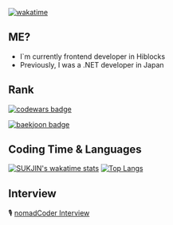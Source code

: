 

[![wakatime](https://wakatime.com/badge/user/865c4835-c28d-480d-8c1d-42f9ab5aee77.svg)](https://wakatime.com/@865c4835-c28d-480d-8c1d-42f9ab5aee77)

## ME?
- I`m currently frontend developer in Hiblocks
- Previously, I was a .NET developer in Japan

## Rank
[![codewars badge](https://www.codewars.com/users/0626na/badges/small?theme=light)](https://www.codewars.com/users/0626na/badges)

[![baekjoon badge](http://mazassumnida.wtf/api/v2/generate_badge?boj=0626na)](https://solved.ac/profile/0626na)
## Coding Time & Languages
[![SUKJIN's wakatime stats](https://github-readme-stats.vercel.app/api/wakatime?username=Jeeniee&hide_title=true&layout=compact&hide_title=true&custom_title=CodingTimes)](https://wakatime.com/@Jeeniee)
[![Top Langs](https://github-readme-stats.vercel.app/api/top-langs/?username=0626na&layout=donut&custom_title=Languages%20Rank&langs_count=8)](https://github.com/anuraghazra/github-readme-stats)

## Interview
🎙️ [nomadCoder Interview](https://nomadcoders.co/community/thread/5747)

